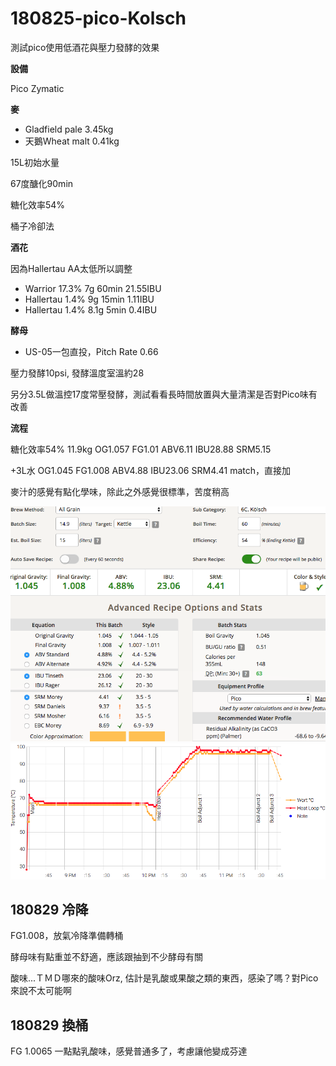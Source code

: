# 180825-pico-Kolsch

測試pico使用低酒花與壓力發酵的效果

**設備**

Pico Zymatic

**麥**

* Gladfield pale 3.45kg
* 天鵝Wheat malt 0.41kg

15L初始水量

67度醣化90min

糖化效率54%

桶子冷卻法

**酒花**

因為Hallertau AA太低所以調整

* Warrior 17.3% 7g 60min 21.55IBU
* Hallertau 1.4% 9g 15min 1.11IBU
* Hallertau 1.4% 8.1g 5min 0.4IBU

**酵母**
 
* US-05一包直投，Pitch Rate 0.66

壓力發酵10psi, 發酵溫度室溫約28

另分3.5L做溫控17度常壓發酵，測試看看長時間放置與大量清潔是否對Pico味有改善

**流程**

糖化效率54% 11.9kg OG1.057 FG1.01 ABV6.11 IBU28.88 SRM5.15

+3L水 OG1.045 FG1.008 ABV4.88 IBU23.06 SRM4.41 match，直接加

麥汁的感覺有點化學味，除此之外感覺很標準，苦度稍高

![](../img/test137.png)
![](../img/test138.png)

## 180829 冷降

FG1.008，放氣冷降準備轉桶

酵母味有點重並不舒適，應該跟抽到不少酵母有關

酸味...ＴＭＤ哪來的酸味Orz, 估計是乳酸或果酸之類的東西，感染了嗎？對Pico來說不太可能啊

## 180829 換桶

FG 1.0065 一點點乳酸味，感覺普通多了，考慮讓他變成芬達